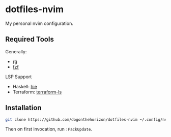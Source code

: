 # dotfiles-nvim

My personal nvim configuration.

## Required Tools

Generally:

- [rg](https://github.com/BurntSushi/ripgrep)
- [fzf](https://github.com/junegunn/fzf)

LSP Support

- Haskell: [hie](https://github.com/haskell/haskell-ide-engine)
- Terraform: [terraform-ls](https://github.com/hashicorp/terraform-ls)

## Installation

```sh
git clone https://github.com/dogonthehorizon/dotfiles-nvim ~/.config/nvim/
```

Then on first invocation, run `:PackUpdate`.
